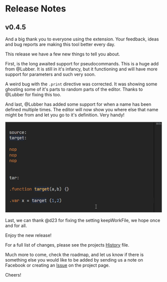 # Release Notes
## v0.4.5

And a big thank you to everyone using the extension. Your feedback, ideas and bug reports are making this tool better every day.

This release we have a few new things to tell you about. 

First, is the long awaited support for pseudocommands. This is a huge add from @Lubber. It is still in it's infancy, but it functioning and will have more support for parameters and such very soon.

A weird bug with the `.print` directive was corrected. It was showing some ghosting some of it's parts to random parts of the editor. Thanks to @Lubber for fixing this too.

And last, @Lubber has added some support for when a name has been defined multiple times. The editor will now show you where else that name might be from and let you go to it's definition. Very handy!

![](/images/improveddefinition.gif)

Last, we can thank @d23 for fixing the setting keepWorkFile, we hope once and for all.

Enjoy the new release!

For a full list of changes, please see the projects [History](HISTORY.md) file.

Much more to come, check the roadmap, and let us know if there is something else you would like to be added by sending us a note on Facebook or creating an [Issue](https://gitlab.com/retro-coder/commodore/kick-assembler-vscode-ext/issues) on the project page.

Cheers!
